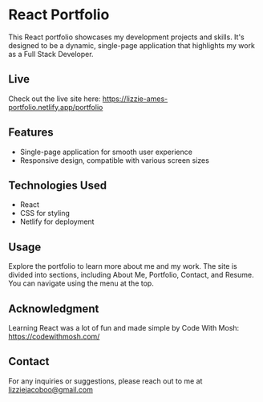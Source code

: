 # React Portfolio

This React portfolio showcases my development projects and skills. It's designed to be a dynamic, single-page application that highlights my work as a Full Stack Developer.

## Live

Check out the live site here:
https://lizzie-ames-portfolio.netlify.app/portfolio

## Features

- Single-page application for smooth user experience
- Responsive design, compatible with various screen sizes

## Technologies Used

- React
- CSS for styling
- Netlify for deployment 

## Usage

Explore the portfolio to learn more about me and my work. The site is divided into sections, including About Me, Portfolio, Contact, and Resume. You can navigate using the menu at the top.

## Acknowledgment

Learning React was a lot of fun and made simple by Code With Mosh:  https://codewithmosh.com/ 

## Contact

For any inquiries or suggestions, please reach out to me at lizziejacoboo@gmail.com